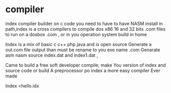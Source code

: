# compiler
index compiler builder on c code you need to have to have NASM install in path,index is a cross compilers to compile dos x86  16 and 32 bits .com files to run on a dosbox .com , or in you operation system build in home

Index is a mix of basic c c++ php java and is open source 
Generate a out.com file output than must be rename to you exe name .com
 Genarate asm nasm source index.dat and index1.dat ,

Came to build a free soft developer compile; make
You version of index and source code or build
A preprocessor po index a more easy compiler 
Ever made

Index <hello.idx
